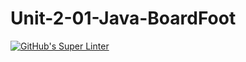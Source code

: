 # Unit-2-01-Java-BoardFoot
[![GitHub's Super Linter](https://github.com/ICS4U-ProgrammingJaydinM/Unit-2-01-Java-BoardFoot/workflows/GitHub's%20Super%20Linter/badge.svg)](https://github.com/ICS4U-ProgrammingJaydinM/Unit-2-01-Java-BoardFoot/actions)
